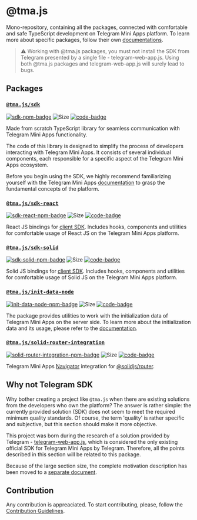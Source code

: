 [code-badge]: https://img.shields.io/badge/source-black?logo=github

# @tma.js

Mono-repository, containing all the packages, connected with comfortable and safe TypeScript
development on Telegram Mini Apps platform. To learn more about specific packages, follow
their own [documentations](https://docs.telegram-mini-apps.com).

> ⚠️ Working with @tma.js packages, you must not install the SDK from Telegram presented by
> a single file - telegram-web-app.js. Using both @tma.js packages and telegram-web-app.js
> will surely lead to bugs.

## Packages

### [`@tma.js/sdk`](https://docs.telegram-mini-apps.com/packages/typescript/tma-js-sdk/about)

[sdk-npm-badge]: https://img.shields.io/npm/v/@tma.js/sdk?logo=npm

[![sdk-npm-badge]](https://npmjs.com/package/@tma.js/sdk)
![Size](https://img.shields.io/bundlephobia/minzip/@tma.js/sdk)
[![code-badge]](https://github.com/Telegram-Mini-Apps/tma.js/tree/master/packages/sdk)

Made from scratch TypeScript library for seamless communication with Telegram Mini Apps
functionality.

The code of this library is designed to simplify the process of developers interacting with Telegram
Mini Apps. It consists of several individual components, each responsible for a specific aspect of
the Telegram Mini Apps ecosystem.

Before you begin using the SDK, we highly recommend familiarizing yourself with the Telegram Mini
Apps [documentation](https://docs.telegram-mini-apps.com/platform/about-platform)
to grasp the fundamental concepts of the platform.

### [`@tma.js/sdk-react`](https://docs.telegram-mini-apps.com/packages/typescript/tma-js-sdk-react)

[sdk-react-npm-badge]: https://img.shields.io/npm/v/@tma.js/sdk-react?logo=npm

[![sdk-react-npm-badge]](https://npmjs.com/package/@tma.js/sdk-react)
![Size](https://img.shields.io/bundlephobia/minzip/@tma.js/sdk-react)
[![code-badge]](https://github.com/Telegram-Mini-Apps/tma.js/tree/master/packages/sdk-react)

React JS bindings
for [client SDK](https://docs.telegram-mini-apps.com/packages/typescript/tma-js-sdk/about). Includes
hooks, components and utilities for comfortable usage of React JS on the Telegram Mini Apps
platform.

### [`@tma.js/sdk-solid`](https://docs.telegram-mini-apps.com/packages/typescript/tma-js-sdk-solid)

[sdk-solid-npm-badge]: https://img.shields.io/npm/v/@tma.js/sdk-solid?logo=npm

[![sdk-solid-npm-badge]](https://npmjs.com/package/@tma.js/sdk-solid)
![Size](https://img.shields.io/bundlephobia/minzip/@tma.js/sdk-solid)
[![code-badge]](https://github.com/Telegram-Mini-Apps/tma.js/tree/master/packages/sdk-solid)

Solid JS bindings
for [client SDK](https://docs.telegram-mini-apps.com/packages/typescript/tma-js-sdk/about). Includes
hooks, components and utilities
for comfortable usage of Solid JS on the Telegram Mini Apps platform.

### [`@tma.js/init-data-node`](https://docs.telegram-mini-apps.com/packages/node/tma-js-init-data-node)

[init-data-node-npm-badge]: https://img.shields.io/npm/v/@tma.js/init-data-node?logo=npm

[![init-data-node-npm-badge]](https://npmjs.com/package/@tma.js/init-data-node)
![Size](https://img.shields.io/bundlephobia/minzip/@tma.js/init-data-node)
[![code-badge]](https://github.com/Telegram-Mini-Apps/tma.js/tree/master/packages/init-data-node)

The package provides utilities to work with the initialization data of Telegram Mini Apps on the
server side. To learn more about the initialization data and its usage, please refer to
the [documentation](https://docs.telegram-mini-apps.com/platform/launch-parameters/common-information).

### [`@tma.js/solid-router-integration`](https://docs.telegram-mini-apps.com/packages/typescript/tma-js-solid-router-integration)

[solid-router-integration-npm-badge]: https://img.shields.io/npm/v/@tma.js/solid-router-integration?logo=npm

[![solid-router-integration-npm-badge]](https://npmjs.com/package/@tma.js/solid-router-integration)
![Size](https://img.shields.io/bundlephobia/minzip/@tma.js/solid-router-integration)
[![code-badge]](https://github.com/Telegram-Mini-Apps/tma.js/tree/master/packages/solid-router-integration)

Telegram Mini Apps [Navigator](https://docs.telegram-mini-apps.com/packages/typescript/tma-js-sdk/navigation)
integration for [@solidjs/router](https://www.npmjs.com/package/@solidjs/router).

## Why not Telegram SDK

Why bother creating a project like `@tma.js` when there are existing solutions from the developers
who own the platform? The answer is rather simple: the currently provided solution (SDK) does not
seem to meet the required minimum quality standards. Of course, the term 'quality' is rather
specific and subjective, but this section should make it more objective.

This project was born during the research of a solution provided by
Telegram - [telegram-web-app.js](https://telegram.org/js/telegram-web-app.js), which is considered
the only existing official SDK for Telegram Mini Apps by Telegram. Therefore, all the points
described in this section will be related to this package.

Because of the large section size, the complete motivation description has been moved to a [separate
document](./MOTIVATION.md).

## Contribution

Any contribution is appreaciated. To start contributing, please, follow the [Contribution Guidelines](./CONTRIBUTING.md).
